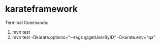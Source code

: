 # karateframework
Terminal Commands:
1. mvn test
2. mvn test -Dkarate.options="--tags @getUserByID" -Dkarate.env="qa"
